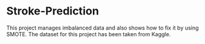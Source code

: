 # Stroke-Prediction

This project manages imbalanced data and also shows how to fix it by using SMOTE.
The dataset for this project has been taken from Kaggle.
